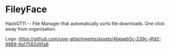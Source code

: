 # FileyFace
HackGT11 -- File Manager that automatically sorts file downloads. One click away from organisation.

Logo: https://github.com/user-attachments/assets/4beaeb5c-239c-4fd2-9989-8a17582d91a6
